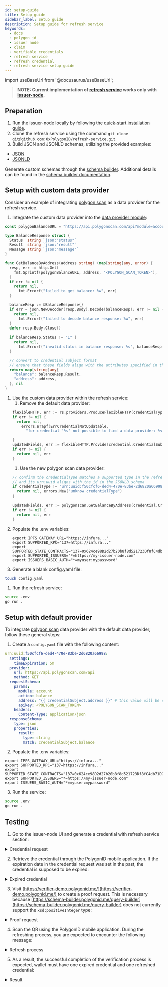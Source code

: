 ```yaml
---
id: setup-guide
title: Setup guide
sidebar_label: Setup guide
description: Setup guide for refresh service
keywords:
  - docs
  - polygon id
  - issuer node
  - claim
  - verifiable credentials
  - refresh service
  - refresh credential
  - refresh service setup guide
---
```


import useBaseUrl from '@docusaurus/useBaseUrl';

> **NOTE: Current implementation of [refresh service](https://github.com/0xPolygonID/refresh-service) works only with [issuer-node](https://github.com/0xPolygonID/issuer-node/).**
> 

## Preparation
1. Run the issuer-node locally by following the [quick-start installation guide](https://github.com/0xPolygonID/issuer-node/#quick-start-installation).
1. Clone the refresh service using the command `git clone git@github.com:0xPolygonID/refresh-service.git`.
1. Build JSON and JSONLD schemas, utilizing the provided examples:

  - [JSON](https://raw.githubusercontent.com/iden3/claim-schema-vocab/main/schemas/json/non-zero-balance.json)
  - [JSONLD](https://raw.githubusercontent.com/iden3/claim-schema-vocab/main/schemas/json-ld/non-zero-balance.jsonld)

  Generate custom schemas through the [schema builder](https://schema-builder.polygonid.me/builder). Additional details can be found in the [schema builder documentation](/docs/issuer/schema-builder/).

## Setup with custom data provider
Consider an example of integrating [polygon scan](https://polygonscan.com/) as a data provider for the refresh service.

1. Integrate the custom data provider into the [data provider module](https://github.com/0xPolygonID/refresh-service/tree/main/providers):
  ```go
  const polygonBalanceURL = "https://api.polygonscan.com/api?module=account&action=balance&address=%s&apikey=%s"

  type BalanceResponse struct {
    Status  string `json:"status"`
    Result  string `json:"result"`
    Message string `json:"message"`
  }

  func GetBalanceByAddress(address string) (map[string]any, error) {
    resp, err := http.Get(
      fmt.Sprintf(polygonBalanceURL, address, "<POLYGON_SCAN_TOKEN>"),
    )
    if err != nil {
      return nil,
        fmt.Errorf("failed to get balance: %w", err)
    }

    balanceResp := &BalanceResponse{}
    if err = json.NewDecoder(resp.Body).Decode(balanceResp); err != nil {
      return nil,
        fmt.Errorf("failed to decode balance response: %w", err)
    }
    defer resp.Body.Close()

    if balanceResp.Status != "1" {
      return nil,
        fmt.Errorf("invalid status in balance response: %s", balanceResp.Message)
    }

    // convert to credential subject format
    // ensure that these fields align with the attributes specified in the JSONLD schema.
    return map[string]any{
      "balance": balanceResp.Result,
      "address": address,
    }, nil
  }
  ```
1. Use the custom data provider within the refresh service:
    1. Remove the default data provider:
      ```go
      flexibleHTTP, err := rs.providers.ProduceFlexibleHTTP(credentialType)
      if err != nil {
        return nil,
          errors.Wrapf(ErrCredentialNotUpdatable,
            "for credential '%s' not possible to find a data provider: %v", credential.ID, err)

      }
      updatedFields, err := flexibleHTTP.Provide(credential.CredentialSubject)
      if err != nil {
        return nil, err
      }
      ```
    1. Use the new polygon scan data provider:
      ```go
      // confirm the credentialType matches a supported type in the refresh service, 
      // and its urn:uuid aligns with the id in the JSONLD schema
      if credentialType != "urn:uuid:f50cfcf6-ded4-470e-83be-2d6820a66998" {
        return nil, errors.New("unknow credentialType")
      }

      updatedFields, err := polygonscan.GetBalanceByAddress(credential.CredentialSubject["address"].(string))
      if err != nil {
        return nil, err
      }
      ```
1. Populate the .env variables:
    ```
    export IPFS_GATEWAY_URL="https://infura..."
    export SUPPORTED_RPC="137=https://infura..."
    export SUPPORTED_STATE_CONTRACTS="137=0x624ce98D2d27b20b8f8d521723Df8fC4db71D79D"
    export SUPPORTED_ISSUERS="*=https://my-issuer-node.com"
    export ISSUERS_BASIC_AUTH="*=myuser:mypassword"
    ```
1. Generate a blank config.yaml file:
  ```bash
  touch config.yaml
  ```
1. Run the refresh service:
  ```bash
  source .env
  go run .
  ```

## Setup with default provider
To integrate [polygon scan](https://polygonscan.com/) data provider with the default data provider, follow these general steps:
1. Create a `config.yaml` file with the following content:
  ```yaml
  urn:uuid:f50cfcf6-ded4-470e-83be-2d6820a66998:
    settings:
      timeExpiration: 5m
    provider:
      url: https://api.polygonscan.com/api
      method: GET
    requestSchema:
      params:
        module: account
        action: balance
        address: "{{ credentialSubject.address }}" # this value will be substituted from the credentialSubject.address field
        apikey: <POLYGON_SCAN_TOKEN>
      headers:
        Content-Type: application/json
    responseSchema:
      type: json
      properties:
        result:
          type: string
          match: credentialSubject.balance
  ```
2. Populate the .env variables:
  ```
  export IPFS_GATEWAY_URL="https://infura..."
  export SUPPORTED_RPC="137=https://infura..."
  export SUPPORTED_STATE_CONTRACTS="137=0x624ce98D2d27b20b8f8d521723Df8fC4db71D79D"
  export SUPPORTED_ISSUERS="*=https://my-issuer-node.com"
  export ISSUERS_BASIC_AUTH="*=myuser:mypassword"
  ```
3. Run the service:
  ```bash
  source .env
  go run .
  ```

## Testing
1. Go to the issuer-node UI and generate a credential with refresh service section:

  <details>
    <summary>Credential request</summary>
    <div align="center">
      <img src= {useBaseUrl("img/create-credential-with-refresh-service.png")} align="center" width="600px" />
    </div>
  </details>

2. Retrieve the credential through the PolygonID mobile application. If the expiration date in the credential request was set in the past, the credential is supposed to be expired:

  <details>
    <summary>Expired credential</summary>
    <div align="center">
      <img src= {useBaseUrl("img/expired-cred.png")} align="center" width="400px"/>
    </div>
  </details>

3. Visit [https://verifier-demo.polygonid.me/](https://verifier-demo.polygonid.me/) to create a proof request. This is necessary because [https://schema-builder.polygonid.me/query-builder](https://schema-builder.polygonid.me/query-builder) does not currently support the `xsd:positiveInteger` type:

  <details>
    <summary>Proof request</summary>
    <div align="center">
      <img src= {useBaseUrl("img/proof-request-refresh-service.png")} align="center" width="600px" />
    </div>
  </details>

4. Scan the QR using the PolygonID mobile application. During the refreshing process, you are expected to encounter the following message:

  <details>
    <summary>Refresh process</summary>
    <div align="center">
      <img src= {useBaseUrl("img/refresh-process.png")} align="center" width="400px" />
    </div>
  </details>

5. As a result, the successful completion of the verification process is expected, wallet must have one expired credential and one refreshed credential:

  <details>
    <summary>Result</summary>
    <div align="center">
      <img src= {useBaseUrl("img/refreshed-cred.png")} align="center" width="400px" />
    </div>
  </details>
